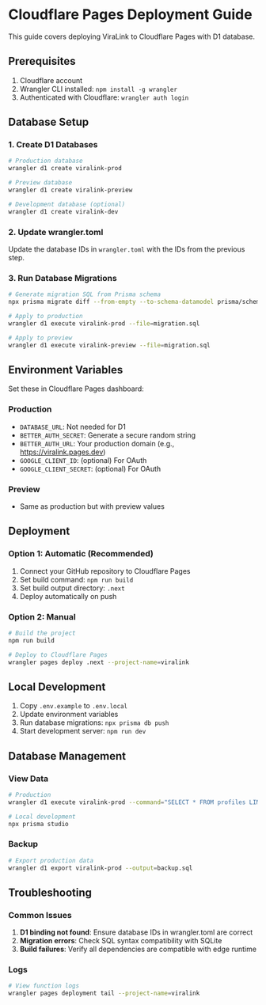 # Cloudflare Pages Deployment Guide

This guide covers deploying ViraLink to Cloudflare Pages with D1 database.

## Prerequisites

1. Cloudflare account
2. Wrangler CLI installed: `npm install -g wrangler`
3. Authenticated with Cloudflare: `wrangler auth login`

## Database Setup

### 1. Create D1 Databases

```bash
# Production database
wrangler d1 create viralink-prod

# Preview database  
wrangler d1 create viralink-preview

# Development database (optional)
wrangler d1 create viralink-dev
```

### 2. Update wrangler.toml

Update the database IDs in `wrangler.toml` with the IDs from the previous step.

### 3. Run Database Migrations

```bash
# Generate migration SQL from Prisma schema
npx prisma migrate diff --from-empty --to-schema-datamodel prisma/schema.prisma --script > migration.sql

# Apply to production
wrangler d1 execute viralink-prod --file=migration.sql

# Apply to preview
wrangler d1 execute viralink-preview --file=migration.sql
```

## Environment Variables

Set these in Cloudflare Pages dashboard:

### Production
- `DATABASE_URL`: Not needed for D1
- `BETTER_AUTH_SECRET`: Generate a secure random string
- `BETTER_AUTH_URL`: Your production domain (e.g., https://viralink.pages.dev)
- `GOOGLE_CLIENT_ID`: (optional) For OAuth
- `GOOGLE_CLIENT_SECRET`: (optional) For OAuth

### Preview
- Same as production but with preview values

## Deployment

### Option 1: Automatic (Recommended)

1. Connect your GitHub repository to Cloudflare Pages
2. Set build command: `npm run build`
3. Set build output directory: `.next`
4. Deploy automatically on push

### Option 2: Manual

```bash
# Build the project
npm run build

# Deploy to Cloudflare Pages
wrangler pages deploy .next --project-name=viralink
```

## Local Development

1. Copy `.env.example` to `.env.local`
2. Update environment variables
3. Run database migrations: `npx prisma db push`
4. Start development server: `npm run dev`

## Database Management

### View Data
```bash
# Production
wrangler d1 execute viralink-prod --command="SELECT * FROM profiles LIMIT 10"

# Local development
npx prisma studio
```

### Backup
```bash
# Export production data
wrangler d1 export viralink-prod --output=backup.sql
```

## Troubleshooting

### Common Issues

1. **D1 binding not found**: Ensure database IDs in wrangler.toml are correct
2. **Migration errors**: Check SQL syntax compatibility with SQLite
3. **Build failures**: Verify all dependencies are compatible with edge runtime

### Logs
```bash
# View function logs
wrangler pages deployment tail --project-name=viralink
```